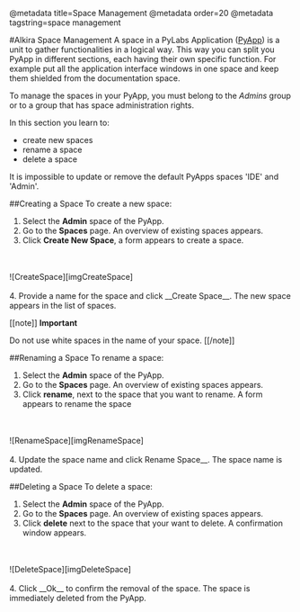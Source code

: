 @metadata title=Space Management
@metadata order=20
@metadata tagstring=space management

[PyApp]: #/PyLabsApps/Home
[imgCreateSpace]: images/images50/md_images/newspace.png
[imgRenameSpace]: images/images50/md_images/renamespace.png
[imgDeleteSpace]: images/images50/md_images/deletespace.png


#Alkira Space Management
A space in a PyLabs Application ([PyApp][]) is a unit to gather functionalities in a logical way. This way you can split you PyApp in different sections, each having their own specific function.
For example put all the application interface windows in one space and keep them shielded from the documentation space.

To manage the spaces in your PyApp, you must belong to the _Admins_ group or to a group that has space administration rights.

In this section you learn to:

* create new spaces
* rename a space
* delete a space

It is impossible to update or remove the default PyApps spaces 'IDE' and 'Admin'.


##Creating a Space
To create a new space:

1. Select the __Admin__ space of the PyApp.
2. Go to the __Spaces__ page. An overview of existing spaces appears.
3. Click __Create New Space__, a form appears to create a space.
<br/>
<br/>
![CreateSpace][imgCreateSpace]
<br/>
<br/>
4. Provide a name for the space and click __Create Space__. 
The new space appears in the list of spaces.

[[note]]
**Important**

Do not use white spaces in the name of your space.
[[/note]]


##Renaming a Space
To rename a space:

1. Select the __Admin__ space of the PyApp.
2. Go to the __Spaces__ page. An overview of existing spaces appears.
3. Click __rename__, next to the space that you want to rename. A form appears to rename the space
<br/>
<br/>
![RenameSpace][imgRenameSpace]
<br/>
<br/>
4. Update the space name and click Rename Space__. 
The space name is updated.


##Deleting a Space
To delete a space:

1. Select the __Admin__ space of the PyApp.
2. Go to the __Spaces__ page. An overview of existing spaces appears.
3. Click __delete__ next to the space that your want to delete. A confirmation window appears.
<br/>
<br/>
![DeleteSpace][imgDeleteSpace]
<br/>
<br/>
4. Click __Ok__ to confirm the removal of the space. 
The space is immediately deleted from the PyApp.